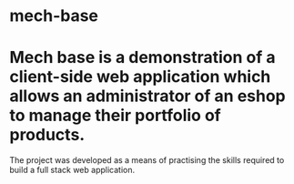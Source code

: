 # mech-base

<h1>Mech base is a demonstration of a client-side web application which allows an administrator of an eshop to manage their portfolio of products.</h1>

<p>The project was developed as a means of practising the skills required to build a full stack web application.</p>
